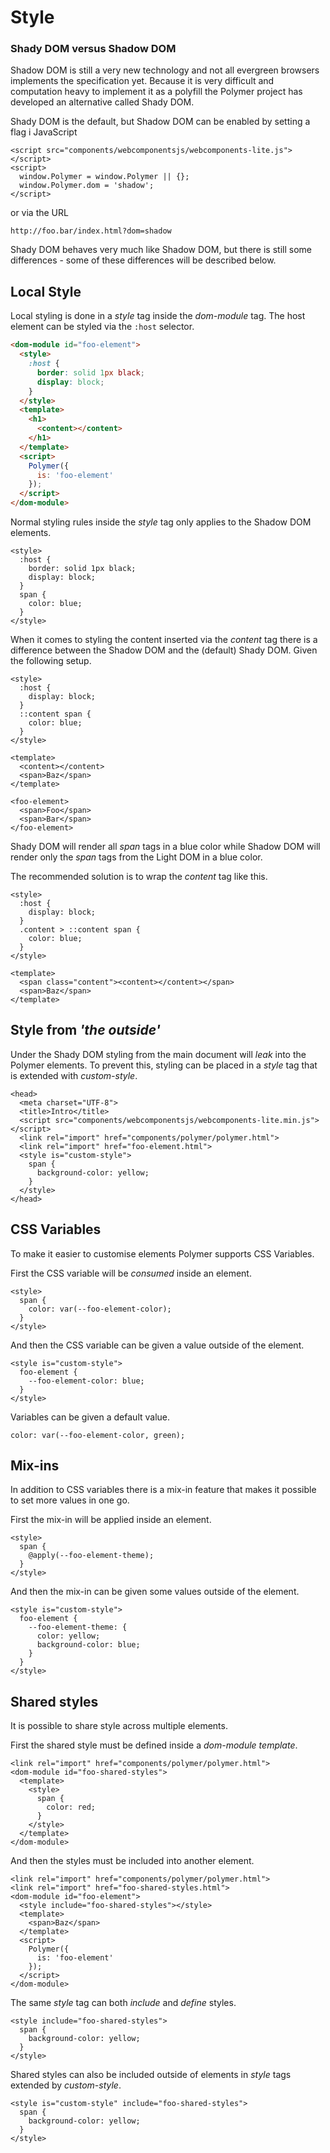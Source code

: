 # Style

### Shady DOM versus Shadow DOM

Shadow DOM is still a very new technology and not all evergreen browsers implements the specification yet. Because it is very difficult and computation heavy to implement it as a polyfill the Polymer project has developed an alternative called Shady DOM.

Shady DOM is the default, but Shadow DOM can be enabled by setting a flag i JavaScript

```
<script src="components/webcomponentsjs/webcomponents-lite.js"></script>
<script>
  window.Polymer = window.Polymer || {};
  window.Polymer.dom = 'shadow';
</script>
```

or via the URL

```
http://foo.bar/index.html?dom=shadow
```

Shady DOM behaves very much like Shadow DOM, but there is still some differences - some of these differences will be described below.

## Local Style

Local styling is done in a _style_ tag inside the _dom-module_ tag. The host element can be styled via the `:host` selector.

```html
<dom-module id="foo-element">
  <style>
    :host {
      border: solid 1px black;
      display: block;
    }
  </style>
  <template>
    <h1>
      <content></content>
    </h1>    
  </template>
  <script>
    Polymer({
      is: 'foo-element'
    });
  </script>
</dom-module>
```

Normal styling rules inside the _style_ tag only applies to the Shadow DOM elements.

```
<style>
  :host {
    border: solid 1px black;
    display: block;
  }
  span {
    color: blue;
  }
</style>
```

When it comes to styling the content inserted via the _content_ tag there is a difference between the Shadow DOM and the (default) Shady DOM. Given the following setup.

```
<style>
  :host {
    display: block;
  }
  ::content span {
    color: blue;
  }
</style>
```

```
<template>
  <content></content>
  <span>Baz</span>
</template>
```

```
<foo-element>
  <span>Foo</span>
  <span>Bar</span>
</foo-element>
```

Shady DOM will render all _span_ tags in a blue  color while Shadow DOM will render only the _span_ tags from the Light DOM in a blue color.

The recommended solution is to wrap the _content_ tag like this.

```
<style>
  :host {
    display: block;
  }
  .content > ::content span {
    color: blue;
  }
</style>
```

```
<template>
  <span class="content"><content></content></span>
  <span>Baz</span>
</template>
```

## Style from _'the outside'_

Under the Shady DOM styling from the main document will _leak_ into the Polymer elements. To prevent this, styling can be placed in a _style_ tag that is extended with _custom-style_.

```
<head>
  <meta charset="UTF-8">
  <title>Intro</title>
  <script src="components/webcomponentsjs/webcomponents-lite.min.js"></script>
  <link rel="import" href="components/polymer/polymer.html">
  <link rel="import" href="foo-element.html">
  <style is="custom-style">
    span {
      background-color: yellow;
    }
  </style>
</head>
```

## CSS Variables

To make it easier to customise elements Polymer supports CSS Variables.

First the CSS variable will be _consumed_ inside an element.

```
<style>
  span {
    color: var(--foo-element-color);
  }
</style>
```

And then the CSS variable can be given a value outside of the element.

```
<style is="custom-style">
  foo-element {
    --foo-element-color: blue;
  }
</style>
```

Variables can be given a default value.

```
color: var(--foo-element-color, green);
```

## Mix-ins

In addition to CSS variables there is a mix-in feature that makes it possible to set more values in one go.

First the mix-in will be applied inside an element.

```
<style>
  span {
    @apply(--foo-element-theme);
  }
</style>
```

And then the mix-in can be given some values outside of the element.

```
<style is="custom-style">
  foo-element {
    --foo-element-theme: {
      color: yellow;
      background-color: blue;
    }
  }
</style>
```

## Shared styles

It is possible to share style across multiple elements.

First the shared style must be defined inside a _dom-module_ _template_.

```
<link rel="import" href="components/polymer/polymer.html">
<dom-module id="foo-shared-styles">
  <template>
    <style>
      span {
        color: red;
      }
    </style>
  </template>
</dom-module>
```

And then the styles must be included into another element.

```
<link rel="import" href="components/polymer/polymer.html">
<link rel="import" href="foo-shared-styles.html">
<dom-module id="foo-element">
  <style include="foo-shared-styles"></style>
  <template>
    <span>Baz</span>
  </template>
  <script>
    Polymer({
      is: 'foo-element'
    });
  </script>
</dom-module>
```

The same _style_ tag can both _include_ and _define_ styles.

```
<style include="foo-shared-styles">
  span {
    background-color: yellow;
  }
</style>
```

Shared styles can also be included outside of elements in _style_ tags extended by _custom-style_.

```
<style is="custom-style" include="foo-shared-styles">
  span {
    background-color: yellow;
  }
</style>
```

